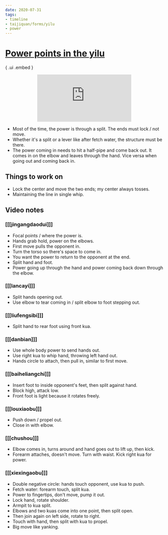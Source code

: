 ```yaml
---
date: 2020-07-31
tags:
- timeline
- taijiquan/forms/yilu
- power
---
```


# [Power points in the yilu](http://practicalmethod.com/2020/07/yilu-first-13-moves-power-points-20200717-online-video-trailer/)

{ .ui .embed }
<div style="text-align: center;"><iframe src="https://www.youtube.com/embed/GriC7VLS8B8" frameborder="0" allow="accelerometer; autoplay; encrypted-media; gyroscope; picture-in-picture" allowfullscreen></iframe></div>

* Most of the time, the power is through a split.  The ends must lock / not move.
* Whether it's a split or a lever like after fetch water, the structure must be there.
* The power coming in needs to hit a half-pipe and come back out.  It comes in on the elbow and leaves through the hand.  Vice versa when going out and coming back in.

## Things to work on
* Lock the center and move the two ends; my center always tosses.
* Maintaining the line in single whip.

## Video notes
### [[[jingangdaodui]]]
* Focal points / where the power is.
* Hands grab hold, power on the elbows.
* First move pulls the opponent in.
* Turn the torso so there's space to come in.
* You want the power to return to the opponent at the end.
* Split hand and foot.
* Power going up through the hand and power coming back down through the elbow.

### [[[lancayi]]]
* Split hands opening out.
* Use elbow to tear coming in / split elbow to foot stepping out.

### [[[liufengsibi]]]
* Split hand to rear foot using front kua.

### [[[danbian]]]
* Use whole body power to send hands out.
* Use right kua to whip hand, throwing left hand out.
* Hands circle to attach, then pull in, similar to first move.

### [[[baiheliangchi]]]
* Insert foot to inside opponent's feet, then split against hand.
* Block high, attack low.
* Front foot is light because it rotates freely.

### [[[louxiaobu]]]
* Push down / propel out.
* Close in with elbow.

### [[[chushou]]]
* Elbow comes in, turns around and hand goes out to lift up, then kick.
* Forearm attaches, doesn't move.  Turn with waist.  Kick right kua for power.

### [[[xiexingaobu]]]
* Double negative circle: hands touch opponent, use kua to push.
* Fetch water: forearm touch, split kua.
* Power to fingertips, don't move, pump it out.
* Lock hand, rotate shoulder.
* Armpit to kua split.
* Elbows and two kuas come into one point, then split open.
* Then join again on left side, rotate to right.
* Touch with hand, then split with kua to propel.
* Big move like yanking.
